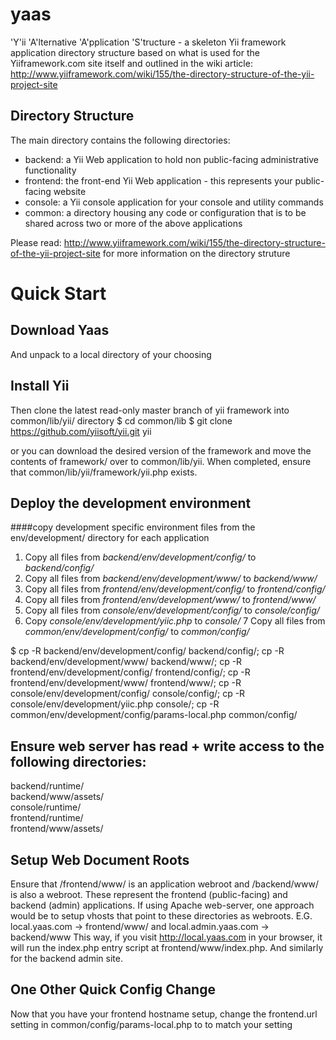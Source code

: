 yaas
====

'Y'ii 'A'lternative 'A'pplication 'S'tructure - a skeleton Yii framework application directory structure based on what is used for the Yiiframework.com site itself and outlined in the wiki article: http://www.yiiframework.com/wiki/155/the-directory-structure-of-the-yii-project-site

Directory Structure
-------------------
The main directory contains the following directories:

 - backend: a Yii Web application to hold non public-facing administrative functionality
 - frontend: the front-end Yii Web application - this represents your public-facing website
 - console: a Yii console application for your console and utility commands
 - common: a directory housing any code or configuration that is to be shared across two or more of the above applications

Please read: http://www.yiiframework.com/wiki/155/the-directory-structure-of-the-yii-project-site for more information on the directory struture

Quick Start
===========
Download Yaas
-------------
And unpack to a local directory of your choosing

Install Yii
-----------
Then clone the latest read-only master branch of yii framework into common/lib/yii/ directory
$ cd common/lib
$ git clone https://github.com/yiisoft/yii.git yii

or you can download the desired version of the framework and move the contents of framework/ over to
common/lib/yii. When completed, ensure that common/lib/yii/framework/yii.php exists.

Deploy the development environment
----------------------------------
####copy development specific environment files from the env/development/ directory for each application
1. Copy all files from *backend/env/development/config/* to *backend/config/*
2. Copy all files from *backend/env/development/www/* to  *backend/www/*
3. Copy all files from *frontend/env/development/config/* to *frontend/config/*
4. Copy all files from *frontend/env/development/www/* to *frontend/www/*
5. Copy all files from *console/env/development/config/* to *console/config/*
6. Copy *console/env/development/yiic.php* to *console/*
7  Copy all files from *common/env/development/config/* to *common/config/*

$ cp -R backend/env/development/config/ backend/config/; cp -R backend/env/development/www/ backend/www/; cp -R frontend/env/development/config/ frontend/config/; cp -R frontend/env/development/www/ frontend/www/; cp -R console/env/development/config/ console/config/; cp -R console/env/development/yiic.php console/; cp -R common/env/development/config/params-local.php common/config/

Ensure web server has read + write access to the following directories:
-----------------------------------------------------------------------
backend/runtime/  
backend/www/assets/  
console/runtime/  
frontend/runtime/  
frontend/www/assets/

Setup Web Document Roots
------------------------
Ensure that /frontend/www/ is an application webroot and /backend/www/ is also a webroot. These represent the frontend (public-facing) and backend (admin) applications. If using Apache web-server, one approach would be to setup vhosts that point to these directories as webroots.
E.G. 
local.yaas.com -> frontend/www/ 
and 
local.admin.yaas.com -> backend/www 
This way, if you visit http://local.yaas.com in your browser, it will run the index.php entry script at frontend/www/index.php. And similarly for the backend admin site.

One Other Quick Config Change
-----------------------------
Now that you have your frontend hostname setup, change the frontend.url setting in common/config/params-local.php to to match your setting




